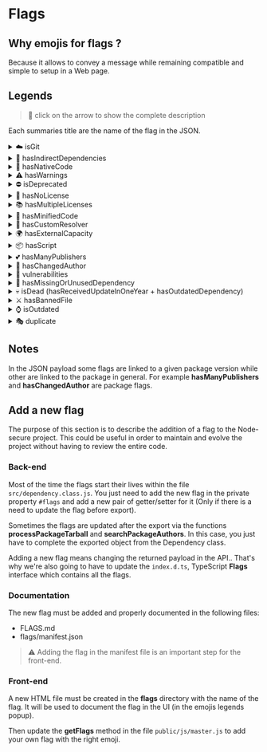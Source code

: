 # Flags

## Why emojis for flags ?
Because it allows to convey a message while remaining compatible and simple to setup in a Web page.

## Legends

> 👀 click on the arrow to show the complete description

Each summaries title are the name of the flag in the JSON.

<details><summary>☁️ isGit</summary>
<br />

The project has been detected as a GIT repository. Sometimes a dependency on the package.json link to a GIT repository, example:

```json
{
    "dependencies": {
        "uNodeHttpServer": "git+https://github.com/tpoisseau/uNodeHttpServer.git#1.2.0"
    }
}
```

Because under the hood we use [pacote](https://github.com/npm/pacote#readme) to fetch and extract packages we are supporting this given pattern.
</details>

<details><summary>🌲 hasIndirectDependencies</summary>
<br />

The package has indirect (or also called transitive) dependencies. This means that the child dependencies of the package also have dependencies.

<img src="https://i.imgur.com/GQBUwbp.png" width="300">

In the following example **accepts** is flagged 🌲 because **mime-types** has a **mime-db** dependency which mean that the package is an indirect dependency of **accepts**.

Indirect dependencies are dangerous for many reasons and you may found useful informations in these articles / study:
- [78% of vulnerabilities are found in indirect dependencies, making remediation complex](https://snyk.io/blog/78-of-vulnerabilities-are-found-in-indirect-dependencies-making-remediation-complex/)
- [Small World with High Risks: A Study of Security Threats in the npm Ecosystem](https://arxiv.org/pdf/1902.09217.pdf)
- [Angular vs React: the security risk of indirect dependencies](https://snyk.io/blog/angular-vs-react-the-security-risk-of-indirect-dependencies/)
</details>

<details><summary>🐲 hasNativeCode</summary>
<br />

The package use native components (package, file, configuration) like **binding.gyp** or npm package for native addon like `node-addon-api`.

The flag is set to true if:
- One of the package file has an extension like `.c`, `.cpp`, `.gyp` (etc..)
- One of the package dependency is known for building native addons (or anything else).
- The package.json file has the property "gypfile" set to `true`.
</details>

<details><summary>⚠️ hasWarnings</summary>
<br />

This means that the [SAST](https://www.gartner.com/en/information-technology/glossary/static-application-security-testing-sast) Scanner has detected several problems by analyzing the Abstract Syntax Tree (AST) of a JavaScript source code. All warnings are accurately documented [here](https://github.com/fraxken/js-x-ray#warnings-legends-v20).

</details>

<details><summary>⛔️ isDeprecated</summary>
<br />

The given npm package has been deprecated by his author (it must be updated or replaced with an equivalent if there is no new version available).

For more information on deprecation please check the official [npm documentation](https://docs.npmjs.com/deprecating-and-undeprecating-packages-or-package-versions).
</details>

<details><summary>📜 hasNoLicense</summary>
<br />

This flag mean that we have not detected any licenses in the npm Tarball (or something went wrong in the detection) For detecting licenses we are reading the **package.json** and searching for local files that contain the word "license".

For more information on how license must be described in the package.json, please check the [npm documentation](https://docs.npmjs.com/files/package.json#license).

</details>

<details><summary>📚 hasMultipleLicenses</summary>
<br />

We have detected different licenses in **package.json** and other licenses files (**LICENSE**, **LICENSE.MD** etc). This probably means that there is an inconsistency in the choice of the license (or a file not updated yet with the right license).

This flag has not been created to detect multiple licenses / conformance rules. Example: `ISC OR GPL-2.0-with-GCC-exception`. Under the hood we use [conformance](https://github.com/cutenode/conformance#readme) to parse licenses !
</details>

<details><summary>🔬 hasMinifiedCode</summary>
<br />

Has one or many files that has been detected as minified JavaScript code. We use a package that will tell us if the code is minified (in case the file as a **.min** then we will consider the file minified by default).

Minified JavaScript code are commonly used by hacker to obfuscate the code to avoid being spotted. A good practice is surely to check all the packages with the flag.

Example of minified code:
```js
function cleanRange(version){const firstChar=version.charAt(0);if(firstChar==="^"||firstChar==="<"||firstChar===">"||firstChar==="="||firstChar==="~"){return version.slice(version.charAt(1)==="="?2:1)}
return version}
```

Some files may be considered as "minified" if they contains only short identifiers (there is a warning for this). A good example of code considered as minified because all identifiers are under 1.5 of length in average: [code](https://badjs.org/posts/smith-and-wesson-skimmer/#heading-modrrnize.js).

</details>

<details><summary>💎 hasCustomResolver</summary>
<br />

The package has custom dependencies resolver such as `+git` or `+ssh` or a local file with `file:`. Note that pacote doesn't support `ssh` so there is no support in nsecure for this kind of resolver.

Documentation: [npm-install](https://docs.npmjs.com/cli/install)
</details>

<details><summary>🌍 hasExternalCapacity</summary>
<br />

The package use a Node.js core package that allow to access the network. These core package are:
- http
- https
- net
- http2
- dgram
- child_process

> ⚠️ This flag only work if the AST analysis as successfully retrieved all dependencies as expected.

</details>

<details><summary>📦 hasScript</summary>
<br />

The package has pre and/or post script in the **package.json** file. These script will be executed before or after the installation of a dependency (this is useful for example to build native addons or similar things). However these script may be used to execute malicious code on your system.

Exemple:
```json
{
    "scripts": {
        "preinstall": "./maliciousScript.js"
    }
}
```

- [Package install scripts vulnerability](https://blog.npmjs.org/post/141702881055/package-install-scripts-vulnerability)
- [10 npm Security Best Practices](https://snyk.io/blog/ten-npm-security-best-practices/)
</details>

<details><summary>💕 hasManyPublishers</summary>
<br />

The package has been published on npm by multiple unique users. There is no big deal here, just mean the package is maintained by a group of people.
</details>

<details><summary>👥 hasChangedAuthor</summary>
<br />

The package original author/owner has been updated. This may indicate ownership transfer !

> ⚠️ this flag is not yet as revelant as we want because sometimes we fail to retrieve the real package owner.
</details>

<details><summary>🚨 vulnerabilities</summary>
<br />

Vulnerabilities has been detected for the given package **version**. We are fetching vulnerabilities from the official [Node.js Security-WG repository](https://github.com/nodejs/security-wg)
</details>

<details><summary>👀 hasMissingOrUnusedDependency</summary>
<br />

The package has a missing dependency (in package.json) or a dependency that is not used in the code (this may happen if the AST Analysis fail!).

> However stay alert with this flag.. There is a lot of patterns for requiring dependencies that we fail to get right (IOC etc).

</details>

<details><summary>💀 isDead (hasReceivedUpdateInOneYear + hasOutdatedDependency)</summary>
<br />

The dependency (package) has not received update from at least one year and has at least one dependency that need to be updated. It probably
means it's dangerous to use (or continue to) because the author doesn't seem to update the package anymore (even worst if you want him to implement a new version / security patch).
</details>

<details><summary>⚔️ hasBannedFile</summary>
<br />

The project has at least one sensitive file (or a file with sensitive information in it). A sensitive file can be detected by its complete name or by its extension.

- .npmrc
- .env
- file with **.key** or **.pem** extensions

</details>

<details><summary>⌚️ isOutdated</summary>
<br />

The current package version is not equal to the latest version of the package (that we fetch on the npm registry). It can also mean that the package uses a tag such as:

- alpha
- beta
- next
- etc..

</details>

<details><summary>🎭 duplicate</summary>
<br />

Indicate that the package is already somewhere else in the dependency tree with a different version.

<img src="https://res.cloudinary.com/practicaldev/image/fetch/s--CGzN_Iw6--/c_limit%2Cf_auto%2Cfl_progressive%2Cq_auto%2Cw_880/https://i.imgur.com/70ynftT.png">
</details>

## Notes
In the JSON payload some flags are linked to a given package version while other are linked to the package in general. For example **hasManyPublishers** and **hasChangedAuthor** are package flags.

## Add a new flag

The purpose of this section is to describe the addition of a flag to the Node-secure project. This could be useful in order to maintain and evolve the project without having to review the entire code.

### Back-end

Most of the time the flags start their lives within the file `src/dependency.class.js`. You just need to add the new flag in the private property `#flags` and add a new pair of getter/setter for it (Only if there is a need to update the flag before export).

Sometimes the flags are updated after the export via the functions **processPackageTarball** and **searchPackageAuthors**. In this case, you just have to complete the exported object from the Dependency class.

Adding a new flag means changing the returned payload in the API.. That's why we're also going to have to update the `index.d.ts`, TypeScript **Flags** interface which contains all the flags.

### Documentation

The new flag must be added and properly documented in the following files:

- FLAGS.md
- flags/manifest.json

> ⚠️ Adding the flag in the manifest file is an important step for the front-end.

### Front-end

A new HTML file must be created in the **flags** directory with the name of the flag. It will be used to document the flag in the UI (in the emojis legends popup).

Then update the **getFlags** method in the file `public/js/master.js` to add your own flag with the right emoji.
